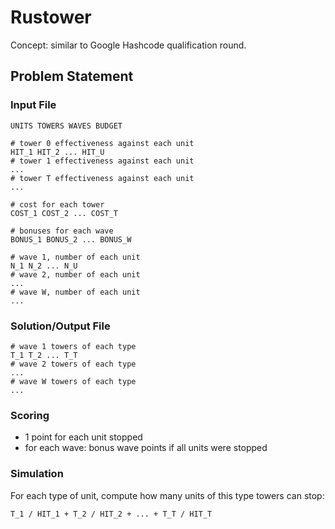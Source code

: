 # Rustower

Concept: similar to Google Hashcode qualification round.

## Problem Statement

### Input File

```
UNITS TOWERS WAVES BUDGET

# tower 0 effectiveness against each unit
HIT_1 HIT_2 ... HIT_U
# tower 1 effectiveness against each unit
...
# tower T effectiveness against each unit
...

# cost for each tower
COST_1 COST_2 ... COST_T

# bonuses for each wave
BONUS_1 BONUS_2 ... BONUS_W

# wave 1, number of each unit
N_1 N_2 ... N_U
# wave 2, number of each unit
...
# wave W, number of each unit
...
```

### Solution/Output File

```
# wave 1 towers of each type
T_1 T_2 ... T_T
# wave 2 towers of each type
...
# wave W towers of each type
...
```

### Scoring

* 1 point for each unit stopped
* for each wave: bonus wave points if all units were stopped

### Simulation

For each type of unit, compute how many units of this type towers can stop:

`T_1 / HIT_1 + T_2 / HIT_2 + ... + T_T / HIT_T`

